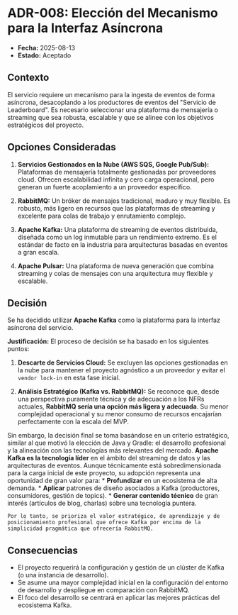 # ADR-008: Elección del Mecanismo para la Interfaz Asíncrona

- **Fecha:** 2025-08-13
- **Estado:** Aceptado

## Contexto

El servicio requiere un mecanismo para la ingesta de eventos de forma asíncrona, desacoplando a los productores de eventos del "Servicio de Leaderboard". Es necesario seleccionar una plataforma de mensajería o streaming que sea robusta, escalable y que se alinee con los objetivos estratégicos del proyecto.

## Opciones Consideradas

1.  **Servicios Gestionados en la Nube (AWS SQS, Google Pub/Sub):** Plataformas de mensajería totalmente gestionadas por proveedores cloud. Ofrecen escalabilidad infinita y cero carga operacional, pero generan un fuerte acoplamiento a un proveedor específico.

2.  **RabbitMQ:** Un bróker de mensajes tradicional, maduro y muy flexible. Es robusto, más ligero en recursos que las plataformas de streaming y excelente para colas de trabajo y enrutamiento complejo.

3.  **Apache Kafka:** Una plataforma de streaming de eventos distribuida, diseñada como un log inmutable para un rendimiento extremo. Es el estándar de facto en la industria para arquitecturas basadas en eventos a gran escala.

4.  **Apache Pulsar:** Una plataforma de nueva generación que combina streaming y colas de mensajes con una arquitectura muy flexible y escalable.

## Decisión

Se ha decidido utilizar **Apache Kafka** como la plataforma para la interfaz asíncrona del servicio.

**Justificación:**
El proceso de decisión se ha basado en los siguientes puntos:

1.  **Descarte de Servicios Cloud:** Se excluyen las opciones gestionadas en la nube para mantener el proyecto agnóstico a un proveedor y evitar el `vendor lock-in` en esta fase inicial.

2.  **Análisis Estratégico (Kafka vs. RabbitMQ):** Se reconoce que, desde una perspectiva puramente técnica y de adecuación a los NFRs actuales, **RabbitMQ sería una opción más ligera y adecuada**. Su menor complejidad operacional y su menor consumo de recursos encajarían perfectamente con la escala del MVP.

Sin embargo, la decisión final se toma basándose en un criterio estratégico, similar al que motivó la elección de Java y Gradle: el desarrollo profesional y la alineación con las tecnologías más relevantes del mercado. **Apache Kafka es la tecnología líder** en el ámbito del streaming de datos y las arquitecturas de eventos. Aunque técnicamente está sobredimensionada para la carga inicial de este proyecto, su adopción representa una oportunidad de gran valor para:
    * **Profundizar** en un ecosistema de alta demanda.
    * **Aplicar** patrones de diseño asociados a Kafka (productores, consumidores, gestión de topics).
    * **Generar contenido técnico** de gran interés (artículos de blog, charlas) sobre una tecnología puntera.

    Por lo tanto, se prioriza el valor estratégico, de aprendizaje y de posicionamiento profesional que ofrece Kafka por encima de la simplicidad pragmática que ofrecería RabbitMQ.

## Consecuencias

* El proyecto requerirá la configuración y gestión de un clúster de Kafka (o una instancia de desarrollo).
* Se asume una mayor complejidad inicial en la configuración del entorno de desarrollo y despliegue en comparación con RabbitMQ.
* El foco del desarrollo se centrará en aplicar las mejores prácticas del ecosistema Kafka.